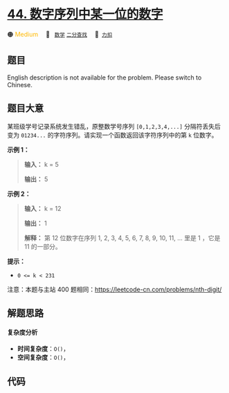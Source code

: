 # [44. 数字序列中某一位的数字](https://2xiao.github.io/leetcode-js/offer/jz_offer_44_1.html)

🟠 <font color=#ffb800>Medium</font>&emsp; 🔖&ensp; [`数学`](/tag/math.md) [`二分查找`](/tag/binary-search.md)&emsp; 🔗&ensp;[`力扣`](https://leetcode.cn/problems/shu-zi-xu-lie-zhong-mou-yi-wei-de-shu-zi-lcof)

## 题目

English description is not available for the problem. Please switch to
Chinese.


## 题目大意

某班级学号记录系统发生错乱，原整数学号序列 `[0,1,2,3,4,...]` 分隔符丢失后变为 `01234...`
的字符序列。请实现一个函数返回该字符序列中的第 `k` 位数字。



**示例 1：**

> 
> 
> 
> 
> 
> **输入：** k = 5
> 
> **输出：** 5
> 
> 

**示例 2：**

> 
> 
> 
> 
> 
> **输入：** k = 12
> 
> **输出：** 1
> 
> **解释：** 第 12 位数字在序列 1, 2, 3, 4, 5, 6, 7, 8, 9, 10, 11, ... 里是 1 ，它是 11 的一部分。



**提示：**

  * `0 <= k < 231`

注意：本题与主站 400 题相同：<https://leetcode-cn.com/problems/nth-digit/>




## 解题思路

#### 复杂度分析

- **时间复杂度**：`O()`，
- **空间复杂度**：`O()`，

## 代码

```javascript

```